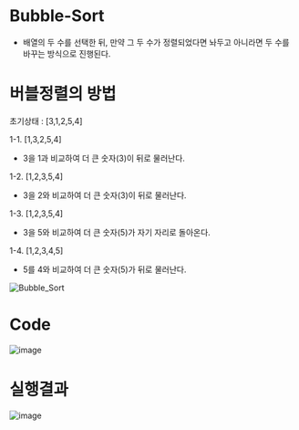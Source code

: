 # Bubble-Sort
- 배열의 두 수를 선택한 뒤, 만약 그 두 수가 정렬되었다면 놔두고 아니라면 두 수를 바꾸는 방식으로 진행된다.

# 버블정렬의 방법
 
 초기상태 : [3,1,2,5,4]
 
1-1. [1,3,2,5,4]
- 3을 1과 비교하여 더 큰 숫자(3)이 뒤로 물러난다.

1-2. [1,2,3,5,4]
- 3을 2와 비교하여 더 큰 숫자(3)이 뒤로 물러난다.

1-3. [1,2,3,5,4]
- 3을 5와 비교하여 더 큰 숫자(5)가 자기 자리로 돌아온다.

1-4. [1,2,3,4,5]
- 5를 4와 비교하여 더 큰 숫자(5)가 뒤로 물러난다.

![Bubble_Sort](https://user-images.githubusercontent.com/122009563/223409918-e4c9dd25-4534-4a76-95bd-b68e88d32706.gif)

# Code
![image](https://user-images.githubusercontent.com/122009563/223409342-fdb8fe1e-dfda-4380-be77-8562e1390e9b.png)

# 실행결과
![image](https://user-images.githubusercontent.com/122009563/223409295-4d34bed4-4646-43b0-876f-0c82e5f49ab1.png)

